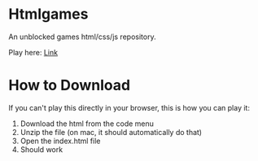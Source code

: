 # Htmlgames
An unblocked games html/css/js repository.

Play here: [Link](https://joe-the-chicken.github.io/htmlgames)

# How to Download
If you can't play this directly in your browser, this is how you can play it:
1. Download the html from the code menu
2. Unzip the file (on mac, it should automatically do that)
3. Open the index.html file
4. Should work
